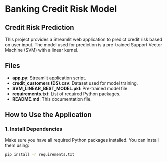 # Banking Credit Risk Model

## Credit Risk Prediction

This project provides a Streamlit web application to predict credit risk based on user input. The model used for prediction is a pre-trained Support Vector Machine (SVM) with a linear kernel.

## Files

- **app.py**: Streamlit application script.
- **credit_customers (DS).csv**: Dataset used for model training.
- **SVM_LINEAR_BEST_MODEL.pkl**: Pre-trained model file.
- **requirements.txt**: List of required Python packages.
- **README.md**: This documentation file.

## How to Use the Application

### 1. Install Dependencies

Make sure you have all required Python packages installed. You can install them using:

```bash
pip install -r requirements.txt
